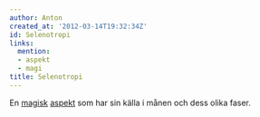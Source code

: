 ```yaml
---
author: Anton
created_at: '2012-03-14T19:32:34Z'
id: Selenotropi
links:
  mention:
  - aspekt
  - magi
title: Selenotropi
---
```


En [magisk][] [aspekt] som har sin källa i månen och dess olika faser.

  [magisk]: magi
  [aspekt]: aspekt
